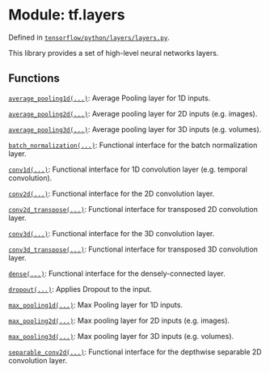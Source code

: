 <div itemscope itemtype="http://developers.google.com/ReferenceObject">
<meta itemprop="name" content="tf.layers" />
</div>

# Module: tf.layers



Defined in [`tensorflow/python/layers/layers.py`](https://www.tensorflow.org/code/tensorflow/python/layers/layers.py).

This library provides a set of high-level neural networks layers.


## Functions

[`average_pooling1d(...)`](../tf/layers/average_pooling1d.md): Average Pooling layer for 1D inputs.

[`average_pooling2d(...)`](../tf/layers/average_pooling2d.md): Average pooling layer for 2D inputs (e.g. images).

[`average_pooling3d(...)`](../tf/layers/average_pooling3d.md): Average pooling layer for 3D inputs (e.g. volumes).

[`batch_normalization(...)`](../tf/layers/batch_normalization.md): Functional interface for the batch normalization layer.

[`conv1d(...)`](../tf/layers/conv1d.md): Functional interface for 1D convolution layer (e.g. temporal convolution).

[`conv2d(...)`](../tf/layers/conv2d.md): Functional interface for the 2D convolution layer.

[`conv2d_transpose(...)`](../tf/layers/conv2d_transpose.md): Functional interface for transposed 2D convolution layer.

[`conv3d(...)`](../tf/layers/conv3d.md): Functional interface for the 3D convolution layer.

[`conv3d_transpose(...)`](../tf/layers/conv3d_transpose.md): Functional interface for transposed 3D convolution layer.

[`dense(...)`](../tf/layers/dense.md): Functional interface for the densely-connected layer.

[`dropout(...)`](../tf/layers/dropout.md): Applies Dropout to the input.

[`max_pooling1d(...)`](../tf/layers/max_pooling1d.md): Max Pooling layer for 1D inputs.

[`max_pooling2d(...)`](../tf/layers/max_pooling2d.md): Max pooling layer for 2D inputs (e.g. images).

[`max_pooling3d(...)`](../tf/layers/max_pooling3d.md): Max pooling layer for 3D inputs (e.g. volumes).

[`separable_conv2d(...)`](../tf/layers/separable_conv2d.md): Functional interface for the depthwise separable 2D convolution layer.

